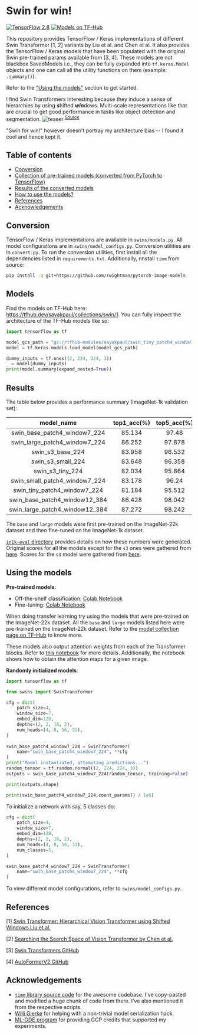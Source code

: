 # Swin for win!

[![TensorFlow 2.8](https://img.shields.io/badge/TensorFlow-2.8-FF6F00?logo=tensorflow)](https://github.com/tensorflow/tensorflow/releases/tag/v2.8.0)
[![Models on TF-Hub](https://img.shields.io/badge/TF--Hub-Models%20on%20TF--Hub-orange)](https://tfhub.dev/sayakpaul/collections/swin/1)

This repository provides TensorFlow / Keras implementations of different Swin Transformer
[1, 2] variants by Liu et al. and Chen et al. It also provides the TensorFlow / Keras models
that have been populated with the original Swin pre-trained params available from [3, 4]. These
models are not blackbox SavedModels i.e., they can be fully expanded into `tf.keras.Model`
objects and one can call all the utility functions on them (example: `.summary()`).

Refer to the ["Using the models"](https://github.com/sayakpaul/swin-transformers-tf#using-the-models)
section to get started. 

I find Swin Transformers interesting because they induce a sense of hierarchies by using ***s***hifted ***win***dows. Multi-scale
representations like that are crucial to get good performance in tasks like object detection and segmentation.
![teaser](https://github.com/microsoft/Swin-Transformer/raw/main/figures/teaser.png)
<sup><a href=https://github.com/microsoft/Swin-Transformer>Source</a></sup>

"Swin for win!" however doesn't portray my architecture bias -- I found it cool and hence kept it.

## Table of contents

* [Conversion](https://github.com/sayakpaul/swin-transformers-tf#conversion)
* [Collection of pre-trained models (converted from PyTorch to TensorFlow)](https://github.com/sayakpaul/swin-transformers-tf#models)
* [Results of the converted models](https://github.com/sayakpaul/swin-transformers-tf#results)
* [How to use the models?](https://github.com/sayakpaul/swin-transformers-tf#using-the-models)
* [References](https://github.com/sayakpaul/swin-transformers-tf#references)
* [Acknowledgements](https://github.com/sayakpaul/swin-transformers-tf#acknowledgements)

## Conversion

TensorFlow / Keras implementations are available in `swins/models.py`. All model configurations
are in `swins/model_configs.py`. Conversion utilities are in `convert.py`. To run the conversion 
utilities, first install all the dependencies listed in `requirements.txt`. Additionally,
nnstall `timm` from source:

```sh
pip install -q git+https://github.com/rwightman/pytorch-image-models
```

## Models

Find the models on TF-Hub here: https://tfhub.dev/sayakpaul/collections/swin/1. You can fully inspect the
architecture of the TF-Hub models like so:

```py
import tensorflow as tf

model_gcs_path = "gs://tfhub-modules/sayakpaul/swin_tiny_patch4_window7_224/1/uncompressed"
model = tf.keras.models.load_model(model_gcs_path)

dummy_inputs = tf.ones((2, 224, 224, 3))
_ = model(dummy_inputs)
print(model.summary(expand_nested=True))
```

## Results

The table below provides a performance summary (ImageNet-1k validation set):

| model_name                     |   top1_acc(%) |   top5_acc(%) |   orig_top1_acc(%) |
|:------------------------------:|:-------------:|:-------------:|:------------------:|
| swin_base_patch4_window7_224   |        85.134 |        97.48  |               85.2 |
| swin_large_patch4_window7_224  |        86.252 |        97.878 |               86.3 |
| swin_s3_base_224               |        83.958 |        96.532 |               84   |
| swin_s3_small_224              |        83.648 |        96.358 |               83.7 |
| swin_s3_tiny_224               |        82.034 |        95.864 |               82.1 |
| swin_small_patch4_window7_224  |        83.178 |        96.24  |               83.2 |
| swin_tiny_patch4_window7_224   |        81.184 |        95.512 |               81.2 |
| swin_base_patch4_window12_384  |        86.428 |        98.042 |               86.4 |
| swin_large_patch4_window12_384 |        87.272 |        98.242 |               87.3 |


The `base` and `large` models were first pre-trained on the ImageNet-22k dataset and then fine-tuned
on the ImageNet-1k dataset.

[`in1k-eval` directory](https://github.com/sayakpaul/swin-transformers-tf/tree/main/in1k-eval) provides details
on how these numbers were generated. Original scores for all the models except for the `s3` ones were
gathered from [here](https://github.com/microsoft/Swin-Transformer/blob/main/get_started.md). Scores
for the `s3` model were gathered from [here](https://github.com/microsoft/Cream/tree/main/AutoFormerV2#model-zoo).

## Using the models

**Pre-trained models**:

* Off-the-shelf classification: [Colab Notebook](https://colab.research.google.com/github/sayakpaul/swin-transformers-tf/blob/main/notebooks/classification.ipynb)
* Fine-tuning: [Colab Notebook](https://colab.research.google.com/github/sayakpaul/swin-transformers-tf/blob/main/notebooks/finetune.ipynb)

When doing transfer learning try using the models that were pre-trained on the ImageNet-22k dataset. All the
`base` and `large` models listed here were pre-trained on the ImageNet-22k dataset. Refer to the
[model collection page on TF-Hub](https://tfhub.dev/sayakpaul/collections/swin/1) to know more.

These models also output attention weights from each of the Transformer blocks.
Refer to [this notebook](https://colab.research.google.com/github/sayakpaul/swin-transformers-tf/blob/main/notebooks/classification.ipynb)
for more details. Additionally, the notebook shows how to obtain the attention maps for a given image.

 
**Randomly initialized models**:
 
```py
import tensorflow as tf

from swins import SwinTransformer

cfg = dict(
    patch_size=4,
    window_size=7,
    embed_dim=128,
    depths=(2, 2, 18, 2),
    num_heads=(4, 8, 16, 32),
)
 
swin_base_patch4_window7_224 = SwinTransformer(
    name="swin_base_patch4_window7_224", **cfg
)
print("Model instantiated, attempting predictions...")
random_tensor = tf.random.normal((2, 224, 224, 3))
outputs = swin_base_patch4_window7_224(random_tensor, training=False)

print(outputs.shape)

print(swin_base_patch4_window7_224.count_params() / 1e6)
```

To initialize a network with say, 5 classes do:

```py
cfg = dict(
    patch_size=4,
    window_size=7,
    embed_dim=128,
    depths=(2, 2, 18, 2),
    num_heads=(4, 8, 16, 32),
    num_classes=5,
)

swin_base_patch4_window7_224 = SwinTransformer(
    name="swin_base_patch4_window7_224", **cfg
)
```

To view different model configurations, refer to `swins/model_configs.py`.

## References

[1] [Swin Transformer: Hierarchical Vision Transformer using Shifted Windows Liu et al.](https://arxiv.org/abs/2103.14030)

[2] [Searching the Search Space of Vision Transformer by Chen et al.](https://arxiv.org/abs/2111.14725)

[3] [Swin Transformers GitHub](https://github.com/microsoft/Swin-Transformer)

[4] [AutoFormerV2 GitHub](https://github.com/silent-chen/AutoFormerV2-model-zoo)

## Acknowledgements

* [`timm` library source code](https://github.com/rwightman/pytorch-image-models)
for the awesome codebase. I've copy-pasted and modified a huge chunk of code from there.
I've also mentioned it from the respective scripts.
* [Willi Gierke](https://ch.linkedin.com/in/willi-gierke) for helping with a non-trivial model serialization hack.
* [ML-GDE program](https://developers.google.com/programs/experts/) for
providing GCP credits that supported my experiments.
